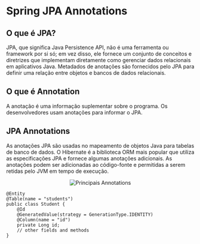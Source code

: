 # **Spring JPA Annotations** 

## **O que é JPA?**
JPA, que significa Java Persistence API, não é uma ferramenta ou framework por si só; 
em vez disso, ele fornece um conjunto de conceitos e diretrizes que implementam diretamente 
como gerenciar dados relacionais em aplicativos Java. Metadados de anotações são fornecidos 
pelo JPA para definir uma relação entre objetos e bancos de dados relacionais.

## **O que é Annotation**
A anotação é uma informação suplementar sobre o programa. Os desenvolvedores usam anotações 
para informar o JPA.

## **JPA Annotations**
As anotações JPA são usadas no mapeamento de objetos Java para tabelas de banco de dados. 
O Hibernate é a biblioteca ORM mais popular que utiliza as especificações JPA e fornece algumas 
anotações adicionais. As anotações podem ser adicionadas ao código-fonte e permitidas a serem 
retidas pelo JVM em tempo de execução.

<div align="center">
    
![Principais Annotations](https://miro.medium.com/v2/resize:fit:1400/format:webp/1*Z91sIw81eeIsjEnLEtseaQ.jpeg)

</div>

```
@Entity
@Table(name = "students")
public class Student {
    @Id
    @GeneratedValue(strategy = GenerationType.IDENTITY)
    @Column(name = "id")
    private Long id;
    // other fields and methods
}
```

